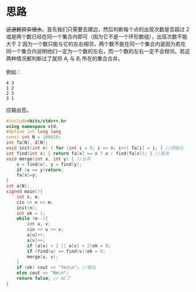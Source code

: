 # 思路
~~这道题其实很水~~。首先我们只需要去建边，然后判断每个点的出现次数是否超过 $2$ 或是两个数已经在同一个集合内即可（因为它不是一个环形数组），出现次数不能大于 $2$ 因为一个数只能与它的左右相邻，两个数不能在同一个集合内是因为若在同一个集合内说明他们一定为一个数的左右，而一个数的左右一定不会相邻。若这两种情况都判断过了就将 $A_i$ 与 $B_i$ 所在的集合合并。

例如：
```
4 3
1 2
2 3
3 1
```
应输出否。
```cpp
#include<bits/stdc++.h>
using namespace std;
#define int long long
const int N = 100010;
int fa[N], d[N];
void init(int n) { for (int i = 0; i <= n; i++) fa[i] = i; } //初始化
int find(int x) { return fa[x] == x ? x : find(fa[x]); } //查询
void merge(int x, int y) { //合并
	x = find(x), y = find(y);
	if (x == y)return;
	fa[x]=y;
}
int a[N];
signed main(){
	int n, m;
	cin >> n >> m;
	init(n);
	int ok = 1;
	while (m--){
		int u, v;
		cin >> u >> v;
		a[u]++;
        a[v]++;
		if (a[u] > 2 || a[v] > 2)ok = 0;
		if (find(u) == find(v))ok = 0;
		merge(u, v);
	}
	if (ok) cout << "Yes\n"; //输出
	else cout << "No\n";
    return false; // AC了
}
```
